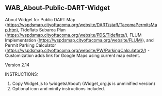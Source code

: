 ## WAB_About-Public-DART-Widget
About Widget for Public DART Map (https://wspdsmap.cityoftacoma.org/website/DART/staff/TacomaPermitsMap.htm), Tideflats Subarea Plan (https://wspdsmap.cityoftacoma.org/website/PDS/Tideflats/), FLUM Implementation (https://wspdsmap.cityoftacoma.org/website/FLUM/), and Permit Parking Calculator (https://wspdsmap.cityoftacoma.org/website/PW/ParkingCalculator2/) - Customization adds link for Google Maps using current map extent.

Version 2.14

INSTRUCTIONS:

1. Copy Widget.js to \widgets\About\ (Widget_org.js is unminified version)
2. Optional icon and minify instructions included.
